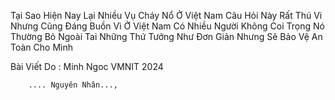 Tại Sao Hiện Nay Lại Nhiều Vụ Cháy Nổ Ở Việt Nam Câu Hỏi Này Rất Thú Vi Nhưng Cũng Đáng Buồn Vì Ở Việt Nam Có Nhiều Người Không Coi Trọng Nó Thường Bỏ Ngoài Tai Những Thứ Tưởng Như Đơn Giản Nhưng Sẽ Bảo Vệ An Toàn Cho Mình 

Bài Viết Do : Minh Ngoc  VMNIT 2024 

        .... Nguyên Nhân...,
